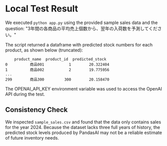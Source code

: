 # Local Test Result

We executed `python app.py` using the provided sample sales data and the question:
"3年間の各商品の平均売上個数から、翌年の入荷数を予測してください。"

The script returned a dataframe with predicted stock numbers for each product, as shown below (truncated):

```
    product_name  product_id  predicted_stock
0          商品001           1        20.322404
1          商品002           2        19.775956
...
299        商品300         300        20.158470
```

The OPENAI_API_KEY environment variable was used to access the OpenAI API during the test.

## Consistency Check
We inspected `sample_sales.csv` and found that the data only contains sales for
the year 2024. Because the dataset lacks three full years of history, the
predicted stock levels produced by PandasAI may not be a reliable estimate of
future inventory needs.
